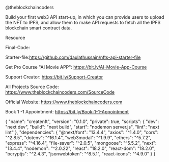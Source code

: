 @theblockchaincoders

Build your first web3 API start-up, in which you can provide users to upload the NFT to IPFS, and allow them to make API requests to fetch all the IPFS blockchain smart contract data.

Resource

Final-Code:

Starter-file:https://github.com/daulathussain/nfts-api-starter-file

Get Pro Course "AI Movie APP": https://bit.ly/AI-Movie-App-Course

Support Creator: https://bit.ly/Support-Creator

All Projects Source Code: https://www.theblockchaincoders.com/SourceCode

Official Website: https://www.theblockchaincoders.com

Book 1 -1 Appointment: https://bit.ly/Book-1-1-Appointment

{
"name": "createnft",
"version": "0.1.0",
"private": true,
"scripts": {
"dev": "next dev",
"build": "next build",
"start": "nodemon server.js",
"lint": "next lint"
},
"dependencies": {
"@next/font": "13.4.4",
"axios": "^1.4.0",
"cors": "^2.8.5",
"dotenv": "^16.1.4",
"web3modal": "^1.9.9",
"ethers": "^5.7.2",
"express": "^4.16.4",
"file-saver": "^2.0.5",
"mongoose": "^5.5.2",
"next": "13.4.4",
"nodemon": "^2.0.22",
"react": "18.2.0",
"react-dom": "18.2.0",
"bcryptjs": "^2.4.3",
"jsonwebtoken": "^8.5.1",
"react-icons": "^4.9.0"
}
}
